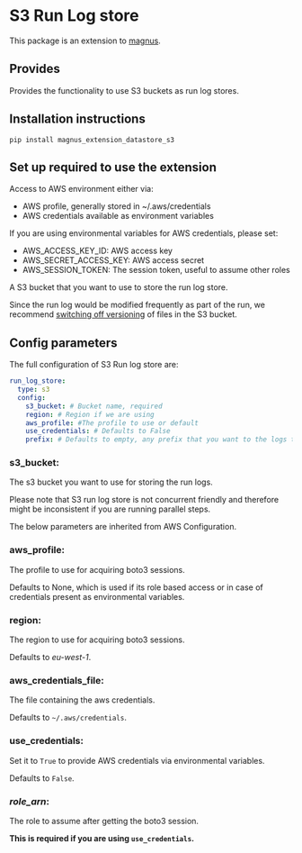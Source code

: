 # S3 Run Log store

This package is an extension to [magnus](https://github.com/AstraZeneca/magnus-core).

## Provides
Provides the functionality to use S3 buckets as run log stores.

## Installation instructions

```pip install magnus_extension_datastore_s3```

## Set up required to use the extension

Access to AWS environment either via:

- AWS profile, generally stored in ~/.aws/credentials
- AWS credentials available as environment variables

If you are using environmental variables for AWS credentials, please set:

- AWS_ACCESS_KEY_ID: AWS access key
- AWS_SECRET_ACCESS_KEY: AWS access secret
- AWS_SESSION_TOKEN: The session token, useful to assume other roles

A S3 bucket that you want to use to store the run log store.

Since the run log would be modified frequently as part of the run, we recommend
[switching off versioning](https://docs.aws.amazon.com/AmazonS3/latest/userguide/Versioning.html) of files in
the S3 bucket.


## Config parameters

The full configuration of S3 Run log store are:

```yaml
run_log_store:
  type: s3
  config:
    s3_bucket: # Bucket name, required
    region: # Region if we are using
    aws_profile: #The profile to use or default
    use_credentials: # Defaults to False
    prefix: # Defaults to empty, any prefix that you want to the logs to have
```

### **s3_bucket**:

The s3 bucket you want to use for storing the run logs.

Please note that S3 run log store is not concurrent friendly and therefore might be inconsistent
if you are running parallel steps.

The below parameters are inherited from AWS Configuration.

### **aws_profile**:

The profile to use for acquiring boto3 sessions.

Defaults to None, which is used if its role based access or in case of credentials present as environmental variables.

### **region**:

The region to use for acquiring boto3 sessions.

Defaults to *eu-west-1*.


### **aws_credentials_file**:

The file containing the aws credentials.

Defaults to ```~/.aws/credentials```.

### **use_credentials**:

Set it to ```True``` to provide AWS credentials via environmental variables.

Defaults to ```False```.

### ***role_arn***:

The role to assume after getting the boto3 session.

**This is required if you are using ```use_credentials```.**
